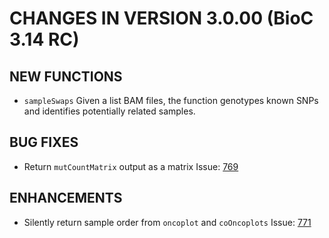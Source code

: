 # CHANGES IN VERSION 3.0.00 (BioC 3.14 RC)

## NEW FUNCTIONS
- `sampleSwaps` Given a list BAM files, the function genotypes known SNPs and identifies potentially related samples.

## BUG FIXES
- Return `mutCountMatrix` output as a matrix Issue: [769](https://github.com/PoisonAlien/maftools/issues/769)

## ENHANCEMENTS
- Silently return sample order from `oncoplot` and `coOncoplots` Issue: [771](https://github.com/PoisonAlien/maftools/issues/771)

